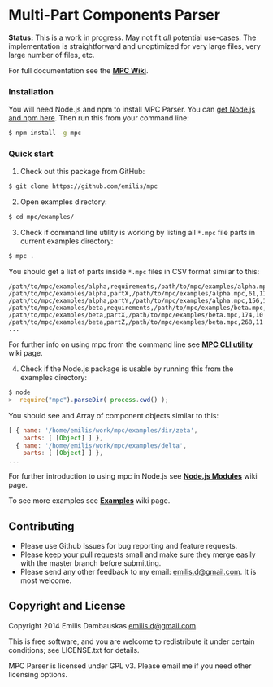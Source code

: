 #   Multi-Part Components Parser

**Status:** This is a work in progress. May not fit _all_ potential use-cases. The implementation is straightforward and unoptimized for very large files, very large number of files, etc.

For full documentation see the **[MPC Wiki][wiki]**.

### Installation

You will need Node.js and npm to install MPC Parser. You can [get Node.js and npm here][nodejs-install]. Then run this from your command line:

```bash
$ npm install -g mpc
```

### Quick start

1. Check out this package from GitHub:

``` bash
$ git clone https://github.com/emilis/mpc
```

2. Open examples directory:

```bash
$ cd mpc/examples/
```

3. Check if command line utility is working by listing all `*.mpc` file parts in current examples directory:

```bash
$ mpc .
```

You should get a list of parts inside `*.mpc` files in CSV format similar to this:

```csv
/path/to/mpc/examples/alpha,requirements,/path/to/mpc/examples/alpha.mpc,22,22
/path/to/mpc/examples/alpha,partX,/path/to/mpc/examples/alpha.mpc,61,11
/path/to/mpc/examples/alpha,partY,/path/to/mpc/examples/alpha.mpc,156,12
/path/to/mpc/examples/beta,requirements,/path/to/mpc/examples/beta.mpc,82,8
/path/to/mpc/examples/beta,partX,/path/to/mpc/examples/beta.mpc,174,10
/path/to/mpc/examples/beta,partZ,/path/to/mpc/examples/beta.mpc,268,11
...
```

For further info on using mpc from the command line see **[MPC CLI utility][wiki-cli]** wiki page.

4. Check if the Node.js package is usable by running this from the examples directory:

```javascript
$ node
>  require("mpc").parseDir( process.cwd() );
```

You should see and Array of component objects similar to this:

```javascript
[ { name: '/home/emilis/work/mpc/examples/dir/zeta',
    parts: [ [Object] ] },
  { name: '/home/emilis/work/mpc/examples/delta',
    parts: [ [Object] ] },
...
```

For further introduction to using mpc in Node.js see **[Node.js Modules][wiki-nodejs]** wiki page.

To see more examples see **[Examples][wiki-examples]** wiki page.

##  Contributing

*   Please use Github Issues for bug reporting and feature requests.
*   Please keep your pull requests small and make sure they merge easily with the master branch before submitting.
*   Please send any other feedback to my email: <emilis.d@gmail.com>. It is most welcome.

##  Copyright and License

Copyright 2014 Emilis Dambauskas <emilis.d@gmail.com>.

This is free software, and you are welcome to redistribute it under certain conditions; see LICENSE.txt for details.

MPC Parser is licensed under GPL v3. Please email me if you need other licensing options.


[wiki]:             https://github.com/emilis/mpc/wiki
[wiki-cli]:         https://github.com/emilis/mpc/wiki/CLI-Utility
[wiki-nodejs]:      https://github.com/emilis/mpc/wiki/Node.js-Modules
[wiki-examples]:    https://github.com/emilis/mpc/wiki/Examples
[nodejs-install]:   http://nodejs.org/download/
